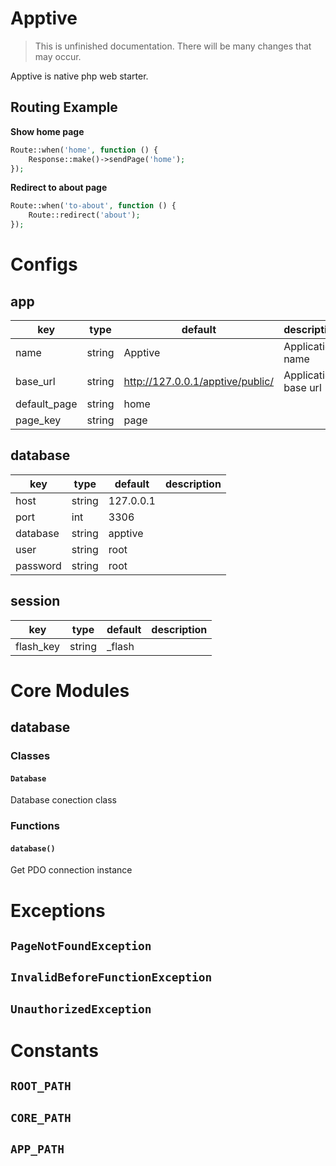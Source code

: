 # Apptive

> This is unfinished documentation. There will be many changes that may occur.

Apptive is native php web starter.

## Routing Example

**Show home page**

```php
Route::when('home', function () {
    Response::make()->sendPage('home');
});
```

**Redirect to about page**

```php
Route::when('to-about', function () {
    Route::redirect('about');
});
```

# Configs

## app

| key          | type   | default                          | description          |
| ------------ | ------ | -------------------------------- | -------------------- |
| name         | string | Apptive                          | Application name     |
| base_url     | string | http://127.0.0.1/apptive/public/ | Application base url |
| default_page | string | home                             |                      |
| page_key     | string | page                             |                      |

## database

| key      | type   | default   | description |
| -------- | ------ | --------- | ----------- |
| host     | string | 127.0.0.1 |             |
| port     | int    | 3306      |             |
| database | string | apptive   |             |
| user     | string | root      |             |
| password | string | root      |             |

## session

| key       | type   | default | description |
| --------- | ------ | ------- | ----------- |
| flash_key | string | \_flash |             |

# Core Modules

## database

### Classes

#### `Database`

Database conection class

### Functions

#### `database()`

Get PDO connection instance

# Exceptions

## `PageNotFoundException`

## `InvalidBeforeFunctionException`

## `UnauthorizedException`

# Constants

## `ROOT_PATH`

## `CORE_PATH`

## `APP_PATH`
